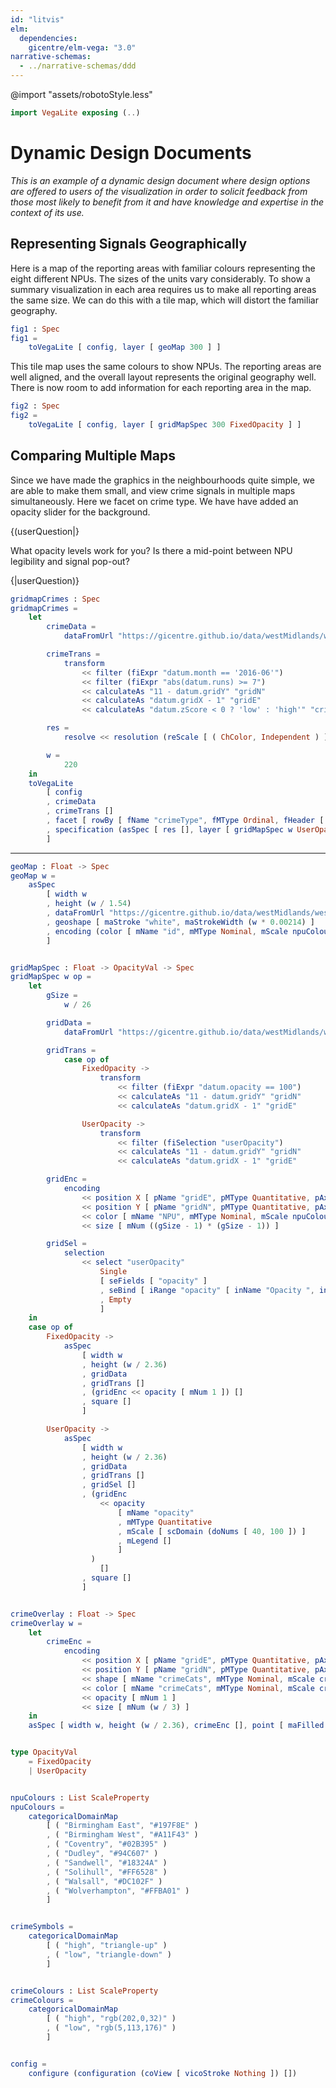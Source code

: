 ```yaml
---
id: "litvis"
elm:
  dependencies:
    gicentre/elm-vega: "3.0"
narrative-schemas:
  - ../narrative-schemas/ddd
---
```


@import "assets/robotoStyle.less"

```elm {l=hidden}
import VegaLite exposing (..)
```

# Dynamic Design Documents

_This is an example of a dynamic design document where design options are offered to users of the visualization in order to solicit feedback from those most likely to benefit from it and have knowledge and expertise in the context of its use._

## Representing Signals Geographically

Here is a map of the reporting areas with familiar colours representing the eight different NPUs.
The sizes of the units vary considerably.
To show a summary visualization in each area requires us to make all reporting areas the same size. We can do this with a tile map, which will distort the familiar geography.

```elm {v}
fig1 : Spec
fig1 =
    toVegaLite [ config, layer [ geoMap 300 ] ]
```

This tile map uses the same colours to show NPUs.
The reporting areas are well aligned, and the overall layout represents the original geography well.
There is now room to add information for each reporting area in the map.

```elm {v}
fig2 : Spec
fig2 =
    toVegaLite [ config, layer [ gridMapSpec 300 FixedOpacity ] ]
```

## Comparing Multiple Maps

Since we have made the graphics in the neighbourhoods quite simple, we are able to make them small, and view crime signals in multiple maps simultaneously. Here we facet on crime type.
We have have added an opacity slider for the background.

{(userQuestion|}

What opacity levels work for you?
Is there a mid-point between NPU legibility and signal pop-out?

{|userQuestion)}

```elm {v interactive}
gridmapCrimes : Spec
gridmapCrimes =
    let
        crimeData =
            dataFromUrl "https://gicentre.github.io/data/westMidlands/westMidsCrimesShort.tsv" []

        crimeTrans =
            transform
                << filter (fiExpr "datum.month == '2016-06'")
                << filter (fiExpr "abs(datum.runs) >= 7")
                << calculateAs "11 - datum.gridY" "gridN"
                << calculateAs "datum.gridX - 1" "gridE"
                << calculateAs "datum.zScore < 0 ? 'low' : 'high'" "crimeCats"

        res =
            resolve << resolution (reScale [ ( ChColor, Independent ) ])

        w =
            220
    in
    toVegaLite
        [ config
        , crimeData
        , crimeTrans []
        , facet [ rowBy [ fName "crimeType", fMType Ordinal, fHeader [ hdTitle "" ] ] ]
        , specification (asSpec [ res [], layer [ gridMapSpec w UserOpacity, crimeOverlay w ] ])
        ]
```

---

```elm {l=hidden}
geoMap : Float -> Spec
geoMap w =
    asSpec
        [ width w
        , height (w / 1.54)
        , dataFromUrl "https://gicentre.github.io/data/westMidlands/westMidsTopo.json" [ topojsonFeature "NPU" ]
        , geoshape [ maStroke "white", maStrokeWidth (w * 0.00214) ]
        , encoding (color [ mName "id", mMType Nominal, mScale npuColours, mLegend [] ] [])
        ]


gridMapSpec : Float -> OpacityVal -> Spec
gridMapSpec w op =
    let
        gSize =
            w / 26

        gridData =
            dataFromUrl "https://gicentre.github.io/data/westMidlands/westMidsGridmapOpacity.tsv" []

        gridTrans =
            case op of
                FixedOpacity ->
                    transform
                        << filter (fiExpr "datum.opacity == 100")
                        << calculateAs "11 - datum.gridY" "gridN"
                        << calculateAs "datum.gridX - 1" "gridE"

                UserOpacity ->
                    transform
                        << filter (fiSelection "userOpacity")
                        << calculateAs "11 - datum.gridY" "gridN"
                        << calculateAs "datum.gridX - 1" "gridE"

        gridEnc =
            encoding
                << position X [ pName "gridE", pMType Quantitative, pAxis [] ]
                << position Y [ pName "gridN", pMType Quantitative, pAxis [] ]
                << color [ mName "NPU", mMType Nominal, mScale npuColours, mLegend [] ]
                << size [ mNum ((gSize - 1) * (gSize - 1)) ]

        gridSel =
            selection
                << select "userOpacity"
                    Single
                    [ seFields [ "opacity" ]
                    , seBind [ iRange "opacity" [ inName "Opacity ", inMin 0, inMax 100, inStep 10 ] ]
                    , Empty
                    ]
    in
    case op of
        FixedOpacity ->
            asSpec
                [ width w
                , height (w / 2.36)
                , gridData
                , gridTrans []
                , (gridEnc << opacity [ mNum 1 ]) []
                , square []
                ]

        UserOpacity ->
            asSpec
                [ width w
                , height (w / 2.36)
                , gridData
                , gridTrans []
                , gridSel []
                , (gridEnc
                    << opacity
                        [ mName "opacity"
                        , mMType Quantitative
                        , mScale [ scDomain (doNums [ 40, 100 ]) ]
                        , mLegend []
                        ]
                  )
                    []
                , square []
                ]


crimeOverlay : Float -> Spec
crimeOverlay w =
    let
        crimeEnc =
            encoding
                << position X [ pName "gridE", pMType Quantitative, pAxis [] ]
                << position Y [ pName "gridN", pMType Quantitative, pAxis [] ]
                << shape [ mName "crimeCats", mMType Nominal, mScale crimeSymbols, mLegend [] ]
                << color [ mName "crimeCats", mMType Nominal, mScale crimeColours, mLegend [] ]
                << opacity [ mNum 1 ]
                << size [ mNum (w / 3) ]
    in
    asSpec [ width w, height (w / 2.36), crimeEnc [], point [ maFilled True ] ]


type OpacityVal
    = FixedOpacity
    | UserOpacity


npuColours : List ScaleProperty
npuColours =
    categoricalDomainMap
        [ ( "Birmingham East", "#197F8E" )
        , ( "Birmingham West", "#A11F43" )
        , ( "Coventry", "#02B395" )
        , ( "Dudley", "#94C607" )
        , ( "Sandwell", "#18324A" )
        , ( "Solihull", "#FF6528" )
        , ( "Walsall", "#DC102F" )
        , ( "Wolverhampton", "#FFBA01" )
        ]


crimeSymbols =
    categoricalDomainMap
        [ ( "high", "triangle-up" )
        , ( "low", "triangle-down" )
        ]


crimeColours : List ScaleProperty
crimeColours =
    categoricalDomainMap
        [ ( "high", "rgb(202,0,32)" )
        , ( "low", "rgb(5,113,176)" )
        ]


config =
    configure (configuration (coView [ vicoStroke Nothing ]) [])
```
